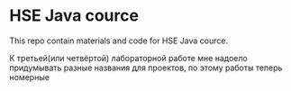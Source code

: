 # HSE Java cource
This repo contain materials and code for HSE Java cource. 

К третьей(или четвёртой) лабораторной работе мне надоело придумывать разные названия для проектов, по этому работы теперь номерные